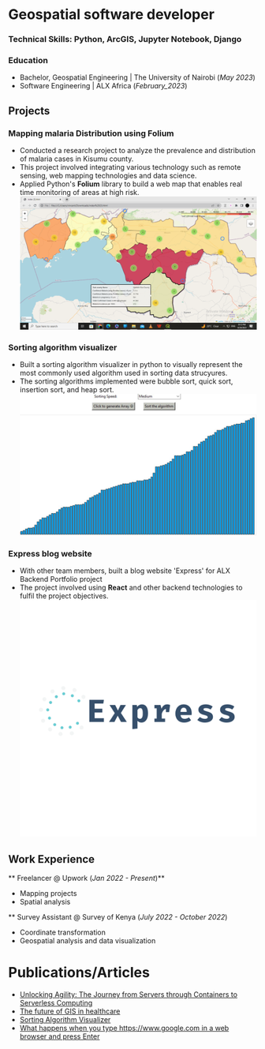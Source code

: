 # Geospatial software developer

### Technical Skills: Python, ArcGIS, Jupyter Notebook, Django

### Education
- Bachelor, Geospatial Engineering | The University of Nairobi (_May 2023_)
- Software Engineering |  ALX Africa (_February_2023_)

## Projects
### Mapping malaria Distribution using Folium
-  Conducted a research project to analyze the prevalence and distribution of malaria cases in Kisumu county.
-  This project involved integrating various technology such as remote sensing, web mapping technologies and data science.
-  Applied Python's **Folium** library to build a web map that enables real time monitoring of areas at high risk.
![Mappingmalaria](Mappingmalaria.png)
  
### Sorting algorithm visualizer
-  Built a sorting algorithm visualizer in python to visually represent the most commonly used algorithm used in sorting data strucyures.
-  The sorting algorithms implemented were bubble sort, quick sort, insertion sort, and heap sort.
![Sorting_visualizer](Sorting_visualizer.jpeg)
### Express blog website
-  With other team members, built a blog website 'Express' for ALX Backend Portfolio project
-  The project involved using **React** and other backend technologies to fulfil the project objectives.
![logo](logo.png)
## Work Experience
** Freelancer @ Upwork (_Jan 2022 - Present_)**
- Mapping projects
- Spatial analysis

** Survey Assistant @ Survey of Kenya (_July 2022 - October 2022_)
- Coordinate transformation
- Geospatial analysis and data visualization


# Publications/Articles
-  [Unlocking Agility: The Journey from Servers through Containers to Serverless Computing](https://medium.com/@vincentondeng/unlocking-agility-the-journey-from-servers-through-containers-to-serverless-computing-7da42cd67dca)
-  [The future of GIS in healthcare](https://medium.com/@vincentondeng/the-future-of-gis-in-healthcare-58b7df2005ed)
-  [Sorting Algorithm Visualizer](https://medium.com/@vincentondeng/sorting-algorithm-visualizer-e05e8ee8ee17)
-  [What happens when you type https://www.google.com in a web browser and press Enter](https://medium.com/@vincentondeng/what-happens-when-you-type-https-www-google-com-in-a-web-browser-and-press-enter-b6b8c52ea791)
